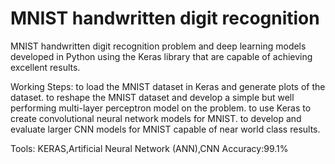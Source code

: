 # MNIST handwritten digit recognition

MNIST handwritten digit recognition problem and deep learning models developed in Python using the Keras library that are capable of achieving excellent results.

Working Steps:
 to load the MNIST dataset in Keras and generate plots of the dataset. 
 to reshape the MNIST dataset and develop a simple but well performing multi-layer perceptron model on the problem. 
 to use Keras to create convolutional neural network models for MNIST. 
 to develop and evaluate larger CNN models for MNIST capable of near world class results.


Tools: KERAS,Artificial Neural Network (ANN),CNN
Accuracy:99.1%
